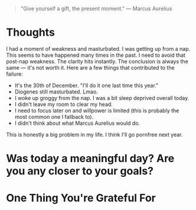 
> \"Give yourself a gift, the present moment.\" — Marcus Aurelius

# Thoughts
I had a moment of weakness and masturbated. I was getting up from a nap. This seems to have happened many times in the past. I need to avoid that post-nap weakness. The clarity hits instantly. The conclusion is always the same — it's not worth it. Here are a few things that contributed to the failure:
- It's the 30th of December. "I'll do it one last time this year."
- Diogenes still masturbated. Lmao.
- I woke up groggy from the nap. I was a bit sleep deprived overall today.
- I didn't leave my room to clear my head.
- I need to focus later on and willpower is limited (this is probably the most common one I fallback to).
- I didn't think about what Marcus Aurelius would do.

This is honestly a big problem in my life. I think I'll go pornfree next year.

# Was today a meaningful day? Are you any closer to your goals?

# One Thing You're Grateful For

